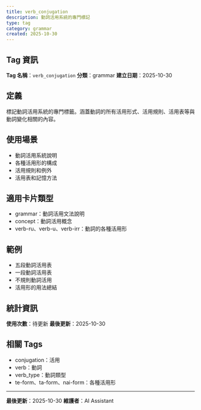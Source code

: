 ```yaml
---
title: verb_conjugation
description: 動詞活用系統的專門標記
type: tag
category: grammar
created: 2025-10-30
---
```


## Tag 資訊

**Tag 名稱**：`verb_conjugation`
**分類**：grammar
**建立日期**：2025-10-30

## 定義

標記動詞活用系統的專門標籤。涵蓋動詞的所有活用形式、活用規則、活用表等與動詞變化相關的內容。

## 使用場景

- 動詞活用系統說明
- 各種活用形的構成
- 活用規則和例外
- 活用表和記憶方法

## 適用卡片類型

- grammar：動詞活用文法說明
- concept：動詞活用概念
- verb-ru、verb-u、verb-irr：動詞的各種活用形

## 範例

- 五段動詞活用表
- 一段動詞活用表
- 不規則動詞活用
- 活用形的用法總結

## 統計資訊

**使用次數**：待更新
**最後更新**：2025-10-30

## 相關 Tags

- conjugation：活用
- verb：動詞
- verb_type：動詞類型
- te-form、ta-form、nai-form：各種活用形

---

**最後更新**：2025-10-30
**維護者**：AI Assistant
